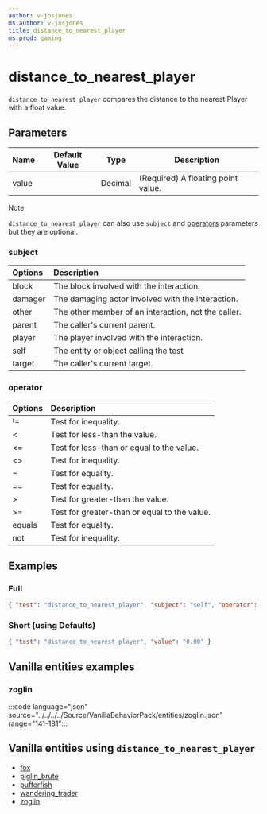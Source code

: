 ```yaml
---
author: v-josjones
ms.author: v-josjones
title: distance_to_nearest_player
ms.prod: gaming
---
```


# distance_to_nearest_player

`distance_to_nearest_player` compares the distance to the nearest Player with a float value.

## Parameters
|Name |Default Value  |Type  |Description  |
|---------|---------|---------|---------|
|value | |Decimal|(Required) A floating point value.|

> [!NOTE]
> `distance_to_nearest_player` can also use `subject` and [operators](../Definitions/NestedTables/operator.md) parameters but they are optional.

### subject

| Options| Description |
|:-----------|:-----------|
| block| The block involved with the interaction. |
| damager| The damaging actor involved with the interaction. |
| other| The other member of an interaction, not the caller. |
| parent| The caller's current parent. |
| player| The player involved with the interaction. |
| self| The entity or object calling the test |
| target| The caller's current target. |

### operator

| Options| Description |
|:-----------|:-----------|
| !=| Test for inequality. |
| <| Test for less-than the value. |
| <=| Test for less-than or equal to the value. |
| <>| Test for inequality. |
| =| Test for equality. |
| ==| Test for equality. |
| >| Test for greater-than the value. |
| >=| Test for greater-than or equal to the value. |
| equals| Test for equality. |
| not| Test for inequality. |

## Examples

### Full

```json
{ "test": "distance_to_nearest_player", "subject": "self", "operator": "equals", "value": "0.00" }
```

### Short (using Defaults)

```json
{ "test": "distance_to_nearest_player", "value": "0.00" }
```

## Vanilla entities examples

### zoglin

:::code language="json" source="../../../../Source/VanillaBehaviorPack/entities/zoglin.json" range="141-181":::

## Vanilla entities using `distance_to_nearest_player`

- [fox](../../../../Source/VanillaBehaviorPack_Snippets/entities/fox.md)
- [piglin_brute](../../../../Source/VanillaBehaviorPack_Snippets/entities/piglin_brute.md)
- [pufferfish](../../../../Source/VanillaBehaviorPack_Snippets/entities/pufferfish.md)
- [wandering_trader](../../../../Source/VanillaBehaviorPack_Snippets/entities/wandering_trader.md)
- [zoglin](../../../../Source/VanillaBehaviorPack_Snippets/entities/zoglin.md)
